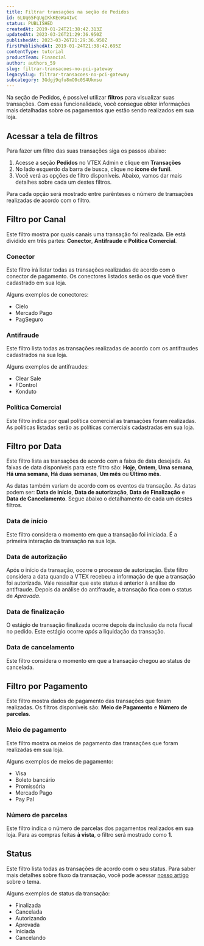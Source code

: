 ```yaml
---
title: Filtrar transações na seção de Pedidos
id: 6LUq65FqUgIKkKEeWa4IwC
status: PUBLISHED
createdAt: 2019-01-24T21:38:42.313Z
updatedAt: 2023-03-26T21:29:36.950Z
publishedAt: 2023-03-26T21:29:36.950Z
firstPublishedAt: 2019-01-24T21:38:42.695Z
contentType: tutorial
productTeam: Financial
author: authors_59
slug: filtrar-transacoes-no-pci-gateway
legacySlug: filtrar-transacoes-no-pci-gateway
subcategory: 3Gdgj9qfu8mO0c0S4Ukmsu
---
```


Na seção de Pedidos, é possível utilizar __filtros__ para visualizar suas transações. Com essa funcionalidade, você consegue obter informações mais detalhadas sobre os pagamentos que estão sendo realizados em sua loja.

## Acessar a tela de filtros

Para fazer um filtro das suas transações siga os passos abaixo:

1. Acesse a seção __Pedidos__ no VTEX Admin e clique em __Transações__
2. No lado esquerdo da barra de busca, clique no __ícone de funil__.
3. Você verá as opções de filtro disponíveis. Abaixo, vamos dar mais detalhes sobre cada um destes filtros.

Para cada opção será mostrado entre parênteses o número de transações realizadas de acordo com o filtro.

## Filtro por Canal

Este filtro mostra por quais canais uma transação foi realizada. Ele está dividido em três partes: __Conector__, __Antifraude__ e __Política Comercial__.

### Conector

Este filtro irá listar todas as transações realizadas de acordo com o conector de pagamento. Os conectores listados serão os que você tiver cadastrado em sua loja. 

Alguns exemplos de conectores:

- Cielo
- Mercado Pago
- PagSeguro

### Antifraude

Este filtro lista todas as transações realizadas de acordo com os antifraudes cadastrados na sua loja.

Alguns exemplos de antifraudes:

- Clear Sale
- FControl
- Konduto

### Política Comercial

Este filtro indica por qual política comercial as transações foram realizadas. As políticas listadas serão as políticas comerciais cadastradas em sua loja.

## Filtro por Data

Este filtro lista as transações de acordo com a faixa de data desejada. As faixas de data disponíveis para este filtro são: __Hoje__, __Ontem__, __Uma semana__, __Há uma semana__, __Há duas semanas__, __Um mês__ ou __Último mês__. 

As datas também variam de acordo com os eventos da transação. As datas podem ser: __Data de início__, __Data de autorização__, __Data de Finalização__ e __Data de Cancelamento__. Segue abaixo o detalhamento de cada um destes filtros.

### Data de início

Este filtro considera o momento em que a transação foi iniciada. É a primeira interação da transação na sua loja.

### Data de autorização

Após o início da transação, ocorre o processo de autorização. Este filtro considera a data quando a VTEX recebeu a informação de que a transação foi autorizada. Vale ressaltar que este status é anterior à análise do antifraude. Depois da análise do antifraude, a transação fica com o status de *Aprovada*.

### Data de finalização

O estágio de transação finalizada ocorre depois da inclusão da nota fiscal no pedido. Este estágio ocorre *após* a liquidação da transação.

### Data de cancelamento

Este filtro considera o momento em que a transação chegou ao status de cancelada.

## Filtro por Pagamento

Este filtro mostra dados de pagamento das transações que foram realizadas. Os filtros disponíveis são: __Meio de Pagamento__ e __Número de parcelas__.

### Meio de pagamento

Este filtro mostra os meios de pagamento das transações que foram realizadas em sua loja.

Alguns exemplos de meios de pagamento:

- Visa
- Boleto bancário
- Promissória
- Mercado Pago
- Pay Pal

### Número de parcelas

Este filtro indica o número de parcelas dos pagamentos realizados em sua loja. Para as compras feitas __à vista__, o filtro será mostrado como __1__.

## Status

Este filtro lista todas as transações de acordo com o seu status. Para saber mais detalhes sobre fluxo da transação, você pode acessar [nosso artigo](/pt/faq/fluxo-da-transacao-no-pci-gateway) sobre o tema.

Alguns exemplos de status da transação:

- Finalizada
- Cancelada
- Autorizando
- Aprovada
- Iniciada
- Cancelando
